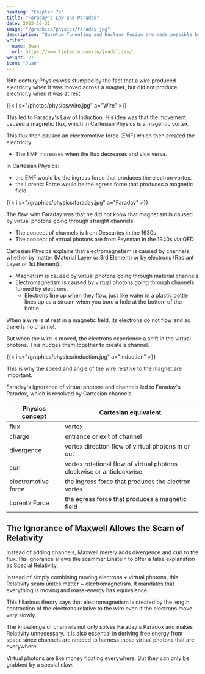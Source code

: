 ```yaml
---
heading: "Chapter 7b"
title: "Faraday's Law and Paradox"
date: 2023-10-31
image: "/graphics/physics/faraday.jpg"
description: "Quantum Tunneling and Nuclear Fusion are made possible by the most3"
writer:
  name: Juan
  url: https://www.linkedin.com/in/jundalisay/
weight: 27
icon: "Juan"
---
```




19th century Physics was stumped by the fact that a wire produced electricity when it was moved across a magnet, but did not produce electricity when it was at rest

{{< i s="/photos/physics/wire.jpg" a="Wire" >}}


This led to Faraday's Law of Induction. His idea was that the movement caused a magnetic flux, which in Cartesian Physics is a magentic vortex.

This flux then caused an electromotive force (EMF) which then created the electricity.
- The EMF increases when the flux decreases and vice versa.

In Cartesian Physics:
- the EMF would be the ingress force that produces the electron vortex. 
- the Lorentz Force would be the egress force that produces a magnetic field.

{{< i s="/graphics/physics/faraday.jpg" a="Faraday" >}}


The flaw with Faraday was that he did not know that magnetism is caused by virtual photons going through straight channels.
- The concept of channels is from Descartes in the 1630s
- The concept of virtual photons are from Feynman in the 1940s via QED



Cartesian Physics explains that electromagnetism is caused by channels whether by matter (Material Layer or 3rd Element) or by electrons (Radiant Layer or 1st Element).
- Magnetism is caused by virtual photons going through material channels
- Electromagnetism is caused by virtual photons going through channels formed by electrons.
  - Electrons line up when they flow, just like water in a plastic bottle lines up as a stream when you bore a hole at the bottom of the bottle. 

When a wire is at rest in a magnetic field, its electrons do not flow and so there is no channel.

But when the wire is moved, the electrons experience a shift in the virtual photons. This nudges them together to create a channel.

{{< i s="/graphics/physics/induction.jpg" a="Induction" >}}


This is why the speed and angle of the wire relative to the magnet are important. 

Faraday's ignorance of virtual photons and channels led to Faraday's Paradox, which is resolved by Cartesian channels.

Physics concept | Cartesian equivalent
--- | ---
flux | vortex
charge | entrance or exit of channel
divergence | vortex direction flow of virtual photons in or out
curl | vortex rotational flow of virtual photons clockwise or anticlockwise
electromotive force | the ingress force that produces the electron vortex 
Lorentz Force | the egress force that produces a magnetic field


## The Ignorance of Maxwell Allows the Scam of Relativity

Instead of adding channels, Maxwell merely adds divergence and curl to the flux. His ignorance allows the scammer Einstein to offer a false explanation as Special Relativity.  

Instead of simply combining moving electrons + virtual photons, this Relativity scam unites matter + electromagnetism. It mandates that everything is moving and mass-energy has equivalence.

This hilarious theory says that electromagnetism is created by the length contraction of the electrons relative to the wire even if the electrons move very slowly.

The knowledge of channels not only solves Faraday's Paradox and makes Relativity unnecessary. It is also essential in deriving free energy from space since channels are needed to harness those virtual photons that are everywhere. 

Virtual photons are like money floating everywhere. But they can only be grabbed by a special claw.


